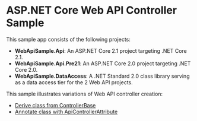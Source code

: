 # ASP.NET Core Web API Controller Sample

This sample app consists of the following projects:

- **WebApiSample.Api**: An ASP.NET Core 2.1 project targeting .NET Core 2.1.
- **WebApiSample.Api.Pre21**: An ASP.NET Core 2.0 project targeting .NET Core 2.0.
- **WebApiSample.DataAccess**: A .NET Standard 2.0 class library serving as a data access tier for the 2 Web API projects.

This sample illustrates variations of Web API controller creation:

- [Derive class from ControllerBase](https://docs.microsoft.com/en-us/aspnet/core/web-api/define-controller#derive-class-from-controllerbase)
- [Annotate class with ApiControllerAttribute](https://docs.microsoft.com/en-us/aspnet/core/web-api/define-controller#annotate-class-with-apicontrollerattribute)